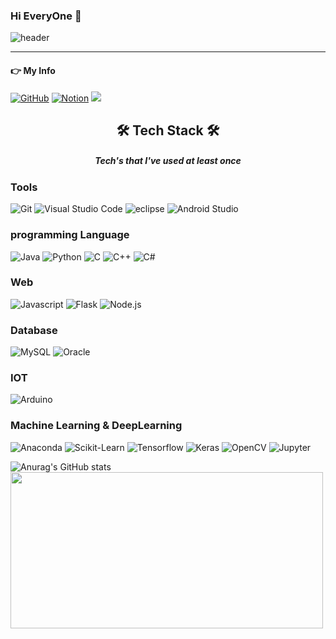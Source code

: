 ### Hi EveryOne 👋
![header](https://capsule-render.vercel.app/api?type=waving&color=timeGradient&height=300&section=header&text=SeungMin's%20Github&fontSize=90&animation=scaleIn)



<!-- <style>
  #value1 {
  color:#CC99CC;
  font-size:18px;
  text-decoration:underline;
  font-style:Italic;
  }
  #value2 {
  color:red;
  font-size:15px;
  }
  #value3 {
    color: #FFCC33;
    font-size: 25px;
    text-decoration:underline;
  }
</style> -->

<!-- <p align="center">
  printf(" <span id = "value1">프로그래머</span>라는 
  <span id ="value2">죄</span>로 ");<br> cout << " <span id ="value1">코드</span>라는 
  <span id ="value2">교도소</span>에서 " << endl;<br>
  print(" <span id ="value1">컴파일</span>이라는 <span id ="value2">감옥</span>에 갇혀 ")<br>

<p>
  &nbsp;&nbsp;&nbsp;&nbsp;&nbsp;&nbsp;&nbsp;&nbsp;&nbsp;&nbsp;&nbsp;&nbsp;&nbsp;&nbsp;&nbsp;&nbsp;&nbsp;&nbsp;&nbsp;&nbsp;&nbsp;&nbsp;&nbsp;printf(" <span id = "value1">프로그래머</span>라는 
  <span id ="value2">죄</span>로 ");<br>

  &nbsp;&nbsp;&nbsp;&nbsp;&nbsp;&nbsp;&nbsp;&nbsp;&nbsp;&nbsp;&nbsp;&nbsp;&nbsp;&nbsp;&nbsp;&nbsp;&nbsp;&nbsp;&nbsp;cout << " <span id ="value1">코드</span>라는 
  <span id ="value2">교도소</span>에서 " << endl;<br>

  &nbsp;&nbsp;&nbsp;&nbsp;&nbsp;&nbsp;&nbsp;&nbsp;&nbsp;&nbsp;&nbsp;&nbsp;&nbsp;&nbsp;&nbsp;&nbsp;&nbsp;&nbsp;&nbsp;&nbsp;&nbsp;&nbsp;&nbsp;print(" <span id ="value1">컴파일</span>이라는 
  <span id ="value2">감옥</span>에 갇혀 ")<br>


  System.out.println(" <span id ="value1">배열</span>이라는 <span id ="value2">죄수명단</span>에 올라 ");<br>
  Console.WriteLine(" <span id ="value1">변수</span>라는 <span id ="value2">죄수복</span>을 입고 ");<br>
  &nbsp;&nbsp;&nbsp;&nbsp;&nbsp;&nbsp;&nbsp;&nbsp;&nbsp;&nbsp;&nbsp;console.log(" <span id ="value1">에러</span>란 <span id ="value2">벌</span>을 받고 ");<br>
  &nbsp;&nbsp;&nbsp;&nbsp;&nbsp;&nbsp;&nbsp;&nbsp;&nbsp;&nbsp;&nbsp;&nbsp;&nbsp;&nbsp;&nbsp;&nbsp;<span id ="value3">Hello, World!</span> 라는 석방을 기다린다.<br><br><br>
</p> -->


<hr>
<h4>👉 My Info</h4>
<a href = "https://github.com/hisumin46"><img alt="GitHub" src ="https://img.shields.io/badge/GitHub-181717.svg?&style=flat-square&logo=GitHub&logoColor=white"/></a> <a href = "https://flaxen-fruitadens-6ff.notion.site/AI-f8c98596893d4064bb299c95878e92b5"><img alt="Notion" src ="https://img.shields.io/badge/Notion-white.svg?&style=flat-square&logo=Notion&logoColor=black"/></a> <a href="[mailto:https://www.notion.so/AI-f8c98596893d4064bb299c95878e92b5]"> <img src="https://img.shields.io/badge/sem50000@naver.com-green?style=flat-square&logo=Naver&logoColor=white&link=mailto:sem50000@naver.com"></a>





<h2 align="center">🛠 Tech Stack 🛠</h2>
<h5 align="center">Tech's that I've used at least once</h5>

<h3> Tools</h3>
<p><img  alt="Git" src ="https://img.shields.io/badge/Git-F05032.svg?&style=flat-square&logo=Git&logoColor=white"/> <img  alt="Visual Studio Code" src ="https://img.shields.io/badge/VScode-007ACC.svg?&style=flat-square&logo=Visual Studio Code&logoColor=white"/> <img  alt="eclipse" src ="https://img.shields.io/badge/Eclipse IDE-2C2255.svg?&style=flat-square&logo=eclipse&logoColor=white"/> <img  alt="Android Studio" src ="https://img.shields.io/badge/Android Studio-3DDC84.svg?&style=flat-square&logo=Android Studio&logoColor=white"/> </p>

<h3>programming Language</h3>
<p> <img  alt="Java" src ="https://img.shields.io/badge/Java-607078.svg?&style=flat-square&logo=Java&logoColor=white"/> <img  alt="Python" src ="https://img.shields.io/badge/Python-3776AB.svg?&style=flat-square&logo=Python&logoColor=white"/> <img  alt="C" src ="https://img.shields.io/badge/C-A8B9CC.svg?&style=flat-square&logo=C&logoColor=white"/> <img  alt="C++" src ="https://img.shields.io/badge/C++-00599C.svg?&style=flat-square&logo=C++&logoColor=white"/> <img  alt="C#" src ="https://img.shields.io/badge/C Sharp-239120.svg?&style=flat-square&logo=C#&logoColor=white"/></p>

<h3> Web </h3>
<p><img  alt="Javascript" src ="https://img.shields.io/badge/Javascript-F7DF1E.svg?&style=flat-square&logo=Javascript&logoColor=white"/> <img  alt="Flask" src ="https://img.shields.io/badge/Flask-000000.svg?&style=flat-square&logo=Flask&logoColor=white"/> <img  alt="Node.js" src ="https://img.shields.io/badge/Node.js-339933.svg?&style=flat-square&logo=Node.js&logoColor=white"/> </p>

<h3> Database </h3>
<p><img  alt="MySQL" src ="https://img.shields.io/badge/Mysql-4479A1.svg?&style=flat-square&logo=MySQL&logoColor=white"/> <img  alt="Oracle" src ="https://img.shields.io/badge/Oracle-F80000.svg?&style=flat-square&logo=Oracle&logoColor=white"/> </p>

<h3> IOT </h3>
<p><img  alt="Arduino" src ="https://img.shields.io/badge/Arduino-00979D.svg?&style=flat-square&logo=Arduinos&logoColor=white"/></p>

<h3> Machine Learning & DeepLearning </h3>
<p><img  alt="Anaconda" src ="https://img.shields.io/badge/Anaconda-44A833.svg?&style=flat-square&logo=Anaconda&logoColor=white"/> <img  alt="Scikit-Learn" src ="https://img.shields.io/badge/Scikit-Learn-F7931E.svg?&style=flat-square&logo=Scikit-Learn&logoColor=white"/> <img  alt="Tensorflow" src ="https://img.shields.io/badge/Tensorflow-FF6F00.svg?&style=flat-square&logo=Tensorflow&logoColor=white"/> <img  alt="Keras" src ="https://img.shields.io/badge/Keras-D00000.svg?&style=flat-square&logo=Keras&logoColor=white"/> <img  alt="OpenCV" src ="https://img.shields.io/badge/OpenCV-5C3EE8.svg?&style=flat-square&logo=OpenCV&logoColor=white"/> <img  alt="Jupyter" src ="https://img.shields.io/badge/Jupyter-F37626.svg?&style=flat-square&logo=Jupyter&logoColor=white"/> </p>


![Anurag's GitHub stats](https://github-readme-stats.vercel.app/api?username=hongseungmn&show_icons=true&theme=radical)<br>
<img src="https://user-images.githubusercontent.com/79087697/177082544-1b48be22-a901-45cb-8136-62a2a823e8fb.png" width="500" height="250"/>
<!--





